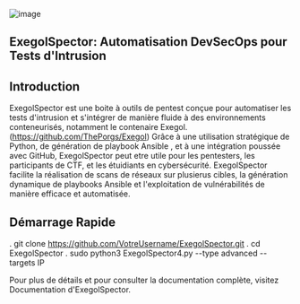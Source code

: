 
![image](https://github.com/Erwan923/ExegolSpector/assets/82095453/43bdb0b6-50ea-4e85-85fe-b5d2fc8f3a51)


## ExegolSpector: Automatisation DevSecOps pour Tests d'Intrusion


## Introduction

ExegolSpector est une boite à outils de pentest conçue pour automatiser les tests d'intrusion et s'intégrer de manière fluide à des environnements conteneurisés, notamment le contenaire Exegol. (https://github.com/ThePorgs/Exegol)
Grâce à une utilisation stratégique de Python, de génération de playbook Ansible , et à une intégration poussée avec GitHub, ExegolSpector peut etre utile pour les pentesters, les participants de CTF, et les étuidiants en cybersécurité. 
ExegolSpector facilite la réalisation de scans de réseaux sur plusierus cibles, la génération dynamique de playbooks Ansible et l'exploitation de vulnérabilités de manière efficace et automatisée.

## Démarrage Rapide

 . git clone https://github.com/VotreUsername/ExegolSpector.git
 . cd ExegolSpector
 . sudo python3 ExegolSpector4.py --type advanced --targets IP





Pour plus de détails et pour consulter la documentation complète, visitez Documentation d'ExegolSpector.


